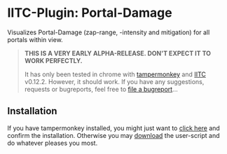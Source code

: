# IITC-Plugin: Portal-Damage

Visualizes Portal-Damage (zap-range, -intensity and mitigation) for all portals within view.

> __THIS IS A VERY EARLY ALPHA-RELEASE. DON'T EXPECT IT TO WORK PERFECTLY.__
> 
> It has only been tested in chrome with [tampermonkey][] and [IITC][] v0.12.2. 
> However, it should work. If you have any suggestions, requests or bugreports, 
> feel free to [file a bugreport][]…

## Installation

If you have tampermonkey installed, you might just want to [click here][download] and confirm the installation.
Otherwise you may [download][] the user-script and do whatever pleases you most.



[IITC]: http://iitc.jonatkins.com/
[tampermonkey]: https://chrome.google.com/webstore/detail/tampermonkey/dhdgffkkebhmkfjojejmpbldmpobfkfo
[file a bugreport]: #
[download]: #
